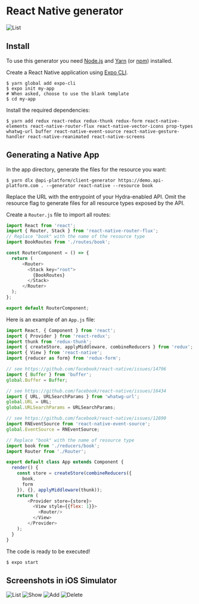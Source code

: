# React Native generator

![List](images/react-native/client-generator-react-native-list.png) 

## Install

To use this generator you need [Node.js](https://nodejs.org/) and [Yarn](https://yarnpkg.com/) (or [npm](https://www.npmjs.com/)) installed.

Create a React Native application using [Expo CLI](https://docs.expo.io/versions/latest/workflow/expo-cli).

    $ yarn global add expo-cli
    $ expo init my-app
    # When asked, choose to use the blank template
    $ cd my-app

Install the required dependencies:

    $ yarn add redux react-redux redux-thunk redux-form react-native-elements react-native-router-flux react-native-vector-icons prop-types whatwg-url buffer react-native-event-source react-native-gesture-handler react-native-reanimated react-native-screens

## Generating a Native App

In the app directory, generate the files for the resource you want:

    $ yarn dlx @api-platform/client-generator https://demo.api-platform.com . --generator react-native --resource book

Replace the URL with the entrypoint of your Hydra-enabled API.
Omit the resource flag to generate files for all resource types exposed by the API.

Create a `Router.js` file to import all routes:

```javascript
import React from 'react';
import { Router, Stack } from 'react-native-router-flux';
// Replace "book" with the name of the resource type
import BookRoutes from './routes/book';

const RouterComponent = () => {
  return (
      <Router>
        <Stack key="root">
          {BookRoutes}
        </Stack>
      </Router>
  );
};

export default RouterComponent;
```

Here is an example of an `App.js` file:

```javascript
import React, { Component } from 'react';
import { Provider } from 'react-redux';
import thunk from 'redux-thunk';
import { createStore, applyMiddleware, combineReducers } from 'redux';
import { View } from 'react-native';
import {reducer as form} from 'redux-form';

// see https://github.com/facebook/react-native/issues/14796
import { Buffer } from 'buffer';
global.Buffer = Buffer;

// see https://github.com/facebook/react-native/issues/16434
import { URL, URLSearchParams } from 'whatwg-url';
global.URL = URL;
global.URLSearchParams = URLSearchParams;

// see https://github.com/facebook/react-native/issues/12890
import RNEventSource from 'react-native-event-source';
global.EventSource = RNEventSource;

// Replace "book" with the name of resource type
import book from './reducers/book';
import Router from './Router';

export default class App extends Component {
  render() {
    const store = createStore(combineReducers({
      book,
      form
    }), {}, applyMiddleware(thunk));
    return (
        <Provider store={store}>
          <View style={{flex: 1}}>
            <Router/>
          </View>
        </Provider>
    );
  }
}
```

The code is ready to be executed!

    $ expo start

## Screenshots in iOS Simulator

![List](images/react-native/client-generator-react-native-list.png) ![Show](images/react-native/client-generator-react-native-show.png)
![Add](images/react-native/client-generator-react-native-add.png) ![Delete](images/react-native/client-generator-react-native-delete.png)
